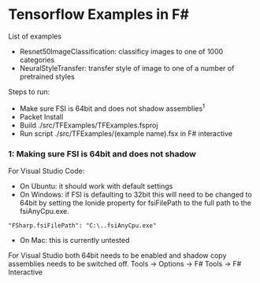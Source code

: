 # Tensorflow Examples in F#

List of examples
* Resnet50ImageClassification: classificy images to one of 1000 categories
* NeuralStyleTransfer: transfer style of image to one of a number of pretrained styles

Steps to run:
* Make sure FSI is 64bit and does not shadow assemblies<sup>1</sup>
* Packet Install
* Build ./src/TFExamples/TFExamples.fsproj
* Run script ./src/TFExamples/(example name).fsx in F# interactive


### 1: Making sure FSI is 64bit and does not shadow
For Visual Studio Code:
* On Ubuntu: it should work with default settings
* On Windows: if FSI is defaulting to 32bit this will need to be changed to 64bit by setting the Ionide property for fsiFilePath to the full path to the fsiAnyCpu.exe.

`"FSharp.fsiFilePath": "C:\..fsiAnyCpu.exe"`

* On Mac: this is currently untested

For Visual Studio both 64bit needs to be enabled and shadow copy assemblies needs to be switched off. Tools -> Options -> F# Tools -> F# Interactive





